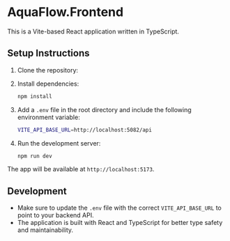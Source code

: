 # AquaFlow.Frontend
 This is a Vite-based React application written in TypeScript. 

## Setup Instructions

1. Clone the repository:

2. Install dependencies:
   ```bash
   npm install
   ```

3. Add a `.env` file in the root directory and include the following environment variable:
   ```bash
   VITE_API_BASE_URL=http://localhost:5082/api
   ```

4. Run the development server:
   ```bash
   npm run dev
   ```

The app will be available at `http://localhost:5173`.

## Development

- Make sure to update the `.env` file with the correct `VITE_API_BASE_URL` to point to your backend API.
- The application is built with React and TypeScript for better type safety and maintainability.
